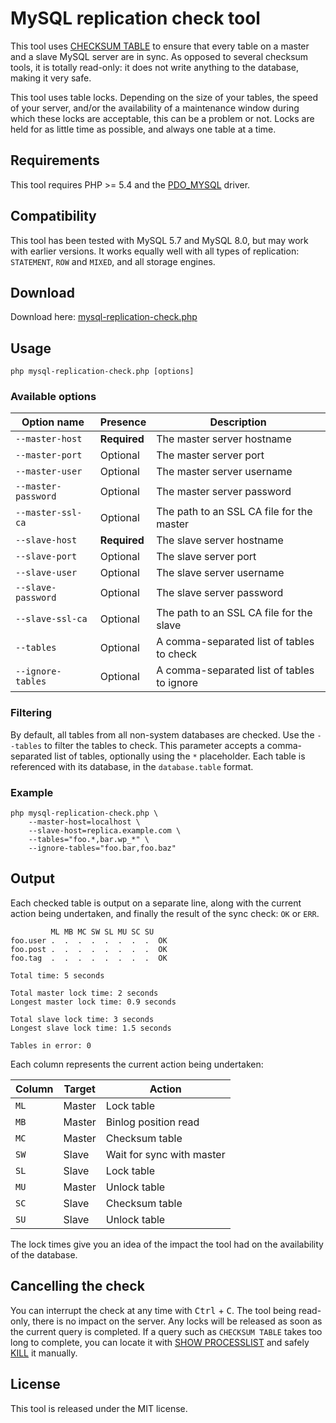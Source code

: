 # MySQL replication check tool

This tool uses [CHECKSUM TABLE](http://dev.mysql.com/doc/en/checksum-table.html) to ensure that every table on a master and a slave MySQL server are in sync.
As opposed to several checksum tools, it is totally read-only: it does not write anything to the database, making it very safe.

This tool uses table locks. Depending on the size of your tables, the speed of your server, and/or the availability of a maintenance window during which these locks are acceptable, this can be a problem or not.
Locks are held for as little time as possible, and always one table at a time.

## Requirements

This tool requires PHP >= 5.4 and the [PDO_MYSQL](http://php.net/manual/en/ref.pdo-mysql.php) driver.

## Compatibility

This tool has been tested with MySQL 5.7 and MySQL 8.0, but may work with earlier versions.
It works equally well with all types of replication: `STATEMENT`, `ROW` and `MIXED`, and all storage engines.

## Download

Download here: [mysql-replication-check.php](https://raw.githubusercontent.com/BenMorel/mysql-replication-check/master/mysql-replication-check.php)

## Usage

    php mysql-replication-check.php [options]

### Available options

| Option name         | Presence     | Description                                |
| ------------------- | ------------ | ------------------------------------------ |
| `--master-host`     | **Required** | The master server hostname                 |
| `--master-port`     | Optional     | The master server port                     |
| `--master-user`     | Optional     | The master server username                 |
| `--master-password` | Optional     | The master server password                 |
| `--master-ssl-ca`   | Optional     | The path to an SSL CA file for the master  |
| `--slave-host`      | **Required** | The slave server hostname                  |
| `--slave-port`      | Optional     | The slave server port                      |
| `--slave-user`      | Optional     | The slave server username                  |
| `--slave-password`  | Optional     | The slave server password                  |
| `--slave-ssl-ca`    | Optional     | The path to an SSL CA file for the slave   |
| `--tables`          | Optional     | A comma-separated list of tables to check  |
| `--ignore-tables`   | Optional     | A comma-separated list of tables to ignore |

### Filtering

By default, all tables from all non-system databases are checked.
Use the `--tables` to filter the tables to check. This parameter accepts a comma-separated list of tables,
optionally using the `*` placeholder. Each table is referenced with its database, in the `database.table` format.

### Example

    php mysql-replication-check.php \
        --master-host=localhost \
        --slave-host=replica.example.com \
        --tables="foo.*,bar.wp_*" \
        --ignore-tables="foo.bar,foo.baz"

## Output

Each checked table is output on a separate line, along with the current action being undertaken,
and finally the result of the sync check: `OK` or `ERR`.

             ML MB MC SW SL MU SC SU
    foo.user .  .  .  .  .  .  .  .  OK
    foo.post .  .  .  .  .  .  .  .  OK
    foo.tag  .  .  .  .  .  .  .  .  OK
    
    Total time: 5 seconds
    
    Total master lock time: 2 seconds
    Longest master lock time: 0.9 seconds
    
    Total slave lock time: 3 seconds
    Longest slave lock time: 1.5 seconds
    
    Tables in error: 0

Each column represents the current action being undertaken:

| Column | Target | Action                    |
| ----   | ------ | ------------------------- |
| `ML`   | Master | Lock table                |
| `MB`   | Master | Binlog position read      |
| `MC`   | Master | Checksum table            |
| `SW`   | Slave  | Wait for sync with master |
| `SL`   | Slave  | Lock table                |
| `MU`   | Master | Unlock table              |
| `SC`   | Slave  | Checksum table            |
| `SU`   | Slave  | Unlock table              |

The lock times give you an idea of the impact the tool had on the availability of the database.

## Cancelling the check

You can interrupt the check at any time with <kbd>Ctrl</kbd> + <kbd>C</kbd>.
The tool being read-only, there is no impact on the server.
Any locks will be released as soon as the current query is completed.
If a query such as `CHECKSUM TABLE` takes too long to complete, you can locate it with [SHOW PROCESSLIST](http://dev.mysql.com/doc/en/show-processlist.html) and safely [KILL](http://dev.mysql.com/doc/en/kill.html) it manually.

## License

This tool is released under the MIT license.
